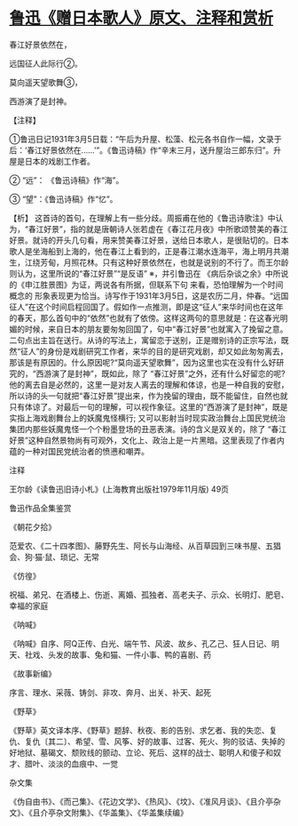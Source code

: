 # [鲁迅《赠日本歌人》原文、注释和赏析](https://www.vrrw.net/wx/9311.html)

春江好景依然在，

远国征人此际行②。

莫向遥天望歌舞③，

西游演了是封神。

【注释】

①鲁迅日记1931年3月5日载：“午后为升屋、松藻、松元各书自作一幅，文录于后：‘春江好景依然在……’”。《鲁迅诗稿》作“辛末三月，送升屋治三郎东归”。升屋是日本的戏剧工作者。

② “远”： 《鲁迅诗稿》作“海”。

③ “望”：《鲁迅诗稿》作“忆”。



【析】 这首诗的首句，在理解上有一些分歧。周振甫在他的《鲁迅诗歌注》中认为，“春江好景”，指的就是唐朝诗人张若虚在《春江花月夜》中所歌颂赞美的春江好景。就诗的开头几句看，用来赞美春江好景，送给日本歌人，是很贴切的。日本歌人是坐海船到上海的，他在春江上看到的，正是春江潮水连海平，海上明月共潮生，江绕芳甸，月照花林。只有这种好景依然在，也就是说别的不行了。而王尔龄则认为，这里所说的“春江好景”“是反语” ※，并引鲁迅在 《病后杂谈之余》中所说的《申江胜景图》为证，两说各有所据，但联系下句 来看，恐怕理解为一个时间概念的 形象表现更为恰当。诗写作于1931年3月5日，这是农历二月，仲春。“远国征人”在这个时间启程回国了。假如作一点推测，即是这“征人”来华时间也在这年的春天，那么首句中的“依然”也就有了依傍。这样这两句的意思就是：在这春光明媚的时候，来自日本的朋友要匆匆回国了，句中“春江好景”也就寓入了挽留之意。二句点出主旨在送行。从诗的写法上，寓留恋于送别，正是赠别诗的正宗写法，既然“征人”的身份是戏剧研究工作者，来华的目的是研究戏剧，却又如此匆匆离去，那该是有原因的。什么原因呢?“莫向遥天望歌舞”，因为这里也实在没有什么好研究的，“西游演了是封神”，既如此，除了 “春江好景”之外，还有什么好留恋的呢?他的离去自是必然的，这里一是对友人离去的理解和体谅，也是一种自我的安慰，所以诗的头一句就把“春江好景”提出来，作为挽留的理由，既不能留住，自然也就只有体谅了。对最后一句的理解，可以视作象征。这里的“西游演了是封神”，既是实指上海戏剧舞台上的妖魔鬼怪横行; 又可以影射当时现实政治舞台上国民党统治集团内那些妖魔鬼怪一个个粉墨登场的丑恶表演。诗的含义是双关的，除了 “春江好景”这种自然景物尚有可观外，文化上、政治上是一片黑暗。这里表现了作者内蕴的一种对国民党统治者的愤懑和嘲弄。

注释

王尔龄《读鲁迅旧诗小札》(上海教育出版社1979年11月版) 49页

鲁迅作品全集鉴赏

《朝花夕拾》

范爱农、《二十四孝图》、藤野先生、阿长与山海经、从百草园到三味书屋、五猖会、狗·猫·鼠、琐记、无常

《仿徨》

祝福、弟兄、在酒楼上、伤逝、离婚、孤独者、高老夫子、示众、长明灯、肥皂、幸福的家庭

《呐喊》

《呐喊》自序、阿Q正传、白光、端午节、风波、故乡、孔乙己、狂人日记、明天、社戏、头发的故事、兔和猫、一件小事、鸭的喜剧、药

《故事新编》

序言、理水、采薇、铸剑、非攻、奔月、出关、补天、起死

《野草》

《野草》英文译本序、《野草》题辞、秋夜、影的告别、求乞者、我的失恋、复仇、复仇〔其二〕、希望、雪、风筝、好的故事、过客、死火、狗的驳诘、失掉的好地狱、墓碣文、颓败线的颤动、立论、死后、这样的战士、聪明人和傻子和奴才、腊叶、淡淡的血痕中、一觉

杂文集

《伪自由书》、《而己集》、《花边文学》、《热风》、《坟》、《准风月谈》、《且介亭杂文》、《且介亭杂文附集》、《华盖集》、《华盖集续编》

